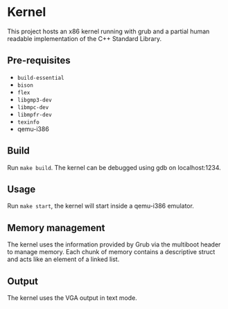 # Kernel

This project hosts an x86 kernel running with grub and a partial human
readable implementation of the C++ Standard Library.

## Pre-requisites

- `build-essential`
- `bison`
- `flex`
- `libgmp3-dev`
- `libmpc-dev`
- `libmpfr-dev`
- `texinfo`
- qemu-i386

## Build

Run `make build`. The kernel can be debugged using gdb on localhost:1234.

## Usage

Run `make start`, the kernel will start inside a qemu-i386 emulator.

## Memory management

The kernel uses the information provided by Grub via the multiboot header
to manage memory. Each chunk of memory contains a descriptive struct and
acts like an element of a linked list.

## Output

The kernel uses the VGA output in text mode.